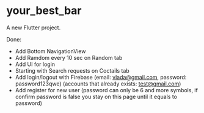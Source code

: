 # your_best_bar

A new Flutter project.

Done:
- Add Bottom NavigationView
- Add Ramdom every 10 sec on Random tab
- Add UI for login
- Starting with Search requests on Coctails tab
- Add login/logout with Firebase (email: vlada@gmail.com, password: password123qwe)
  (accounts that already exists: test@gmail.com)
- Add register for new user
  (password can only be 6 and more symbols, 
  if confirm password is false you stay on this page until it equals to password)
